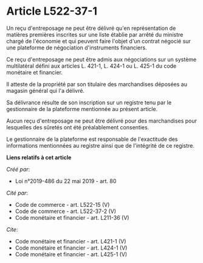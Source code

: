 # Article L522-37-1

Un reçu d'entreposage ne peut être délivré qu'en représentation de matières premières inscrites sur une liste établie par
arrêté du ministre chargé de l'économie et qui peuvent faire l'objet d'un contrat négocié sur une plateforme de négociation
d'instruments financiers. 

Ce reçu d'entreposage ne peut être admis aux négociations sur un système multilatéral défini aux articles L. 421-1, L. 424-1
ou L. 425-1 du code monétaire et financier. 

Il atteste de la propriété par son titulaire des marchandises déposées au magasin général qui l'a délivré. 

Sa délivrance résulte de son inscription sur un registre tenu par le gestionnaire de la plateforme mentionnée au présent
article. 

Aucun reçu d'entreposage ne peut être délivré pour des marchandises pour lesquelles des sûretés ont été préalablement
consenties. 

Le gestionnaire de la plateforme est responsable de l'exactitude des informations mentionnées au registre ainsi que de
l'intégrité de ce registre.

**Liens relatifs à cet article**

_Créé par_:

  - Loi n°2019-486 du 22 mai 2019 - art. 80

_Cité par_:

  - Code de commerce - art. L522-15 (V)
  - Code de commerce - art. L522-37-2 (V)
  - Code monétaire et financier - art. L211-36 (V)

_Cite_:

  - Code monétaire et financier - art. L421-1 (V)
  - Code monétaire et financier - art. L424-1 (V)
  - Code monétaire et financier - art. L425-1 (V)

